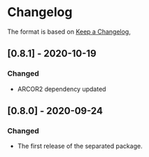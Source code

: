 # Changelog

The format is based on [Keep a Changelog](https://keepachangelog.com/en/1.0.0/),

## [0.8.1] - 2020-10-19

### Changed
- ARCOR2 dependency updated

## [0.8.0] - 2020-09-24
### Changed
- The first release of the separated package.